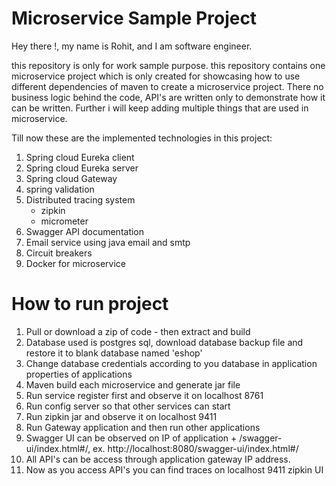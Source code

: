# Microservice Sample Project

Hey there !,
my name is Rohit, and I am software engineer.

this repository is only for work sample purpose. this repository contains one microservice project which is only created for showcasing how to use different dependencies of maven to create a microservice project. There no business logic behind the code, API's are written only to demonstrate how it can be written. Further i will keep adding multiple things that are used in microservice.

Till now these are the implemented technologies in this project: 
1. Spring cloud Eureka client
2. Spring cloud Eureka server
3. Spring cloud Gateway 
4. spring validation
5. Distributed tracing system
    - zipkin
    - micrometer
6. Swagger API documentation
7. Email service using java email and smtp
8. Circuit breakers
9. Docker for microservice

# How to run project
1. Pull or download a zip of code - then extract and build
2. Database used is postgres sql, download database backup file and restore it to blank database named 'eshop'
3. Change database credentials according to you database in application properties of applications
4. Maven build each microservice and generate jar file
5. Run service register first and observe it on localhost 8761
6. Run config server so that other services can start
7. Run zipkin jar and observe it on localhost 9411
8. Run Gateway application and then run other applications
9. Swagger UI can be observed on IP of application + /swagger-ui/index.html#/, ex. http://localhost:8080/swagger-ui/index.html#/
10. All API's can be access through application gateway IP address.
11. Now as you access API's you can find traces on localhost 9411 zipkin UI

